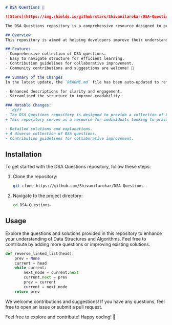 ```markdown
# DSA Questions 🤖

![Stars](https://img.shields.io/github/stars/Shivanilarokar/DSA-Questions-) ![Forks](https://img.shields.io/github/forks/Shivanilarokar/DSA-Questions-)

The DSA Questions repository is a comprehensive resource designed to provide a collection of Data Structures and Algorithms (DSA) questions. It aims to enhance your coding skills and prepare you for technical interviews. This repository serves as a valuable tool for individuals looking to practice and refine their DSA knowledge, featuring a variety of questions, solutions, and guidance to aid in your learning journey. Happy coding! 🎉

## Overview
This repository is aimed at helping developers improve their understanding of Data Structures and Algorithms through practical application.

## Features
- Comprehensive collection of DSA questions.
- Easy to navigate structure for efficient learning.
- Contribution guidelines for collaborative improvement.
- Community contributions and suggestions are welcome! 🤝

## Summary of the Changes
In the latest update, the `README.md` file has been auto-updated to reflect the following changes:

- Enhanced descriptions for clarity and engagement.
- Streamlined the structure to improve readability.

### Notable Changes:
```diff
- The DSA Questions repository is designed to provide a collection of Data Structures and Algorithms (DSA) questions to help you enhance your coding skills and prepare for technical interviews.
+ This repository serves as a resource for individuals looking to practice and refine their DSA knowledge. It includes a variety of questions, solutions, and guidance to aid in your learning journey. Happy coding! 🎉

- Detailed solutions and explanations.
+ A diverse collection of DSA questions.
- Contribution guidelines for collaborative improvement.
```

## Installation
To get started with the DSA Questions repository, follow these steps:

1. Clone the repository:
   ```bash
   git clone https://github.com/Shivanilarokar/DSA-Questions-
   ```
2. Navigate to the project directory:
   ```bash
   cd DSA-Questions-
   ```

## Usage
Explore the questions and solutions provided in this repository to enhance your understanding of Data Structures and Algorithms. Feel free to contribute by adding more questions or improving existing solutions.

```python
def reverse_linked_list(head):
    prev = None
    current = head
    while current:
        next_node = current.next
        current.next = prev
        prev = current
        current = next_node
    return prev
```

We welcome contributions and suggestions! If you have any questions, feel free to open an issue or submit a pull request.

Feel free to explore and contribute! Happy coding! 🚀
```